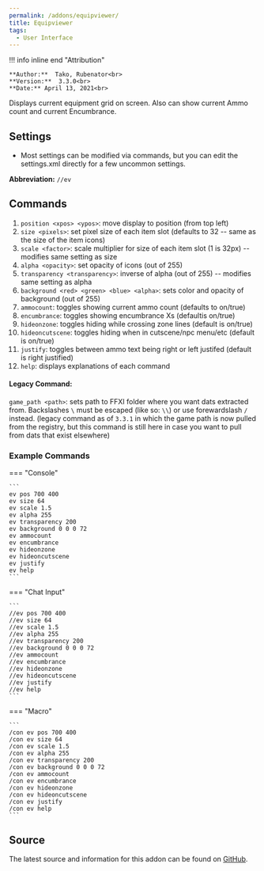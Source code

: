 ```yaml
---
permalink: /addons/equipviewer/
title: Equipviewer
tags:
  - User Interface
---
```


!!! info inline end "Attribution"

    **Author:**  Tako, Rubenator<br>
    **Version:**  3.3.0<br>
    **Date:** April 13, 2021<br>

Displays current equipment grid on screen. Also can show current Ammo count and current Encumbrance.

## Settings

* Most settings can be modified via commands, but you can edit the settings.xml directly for a few uncommon settings.

**Abbreviation:** `//ev`

## Commands
1. `position <xpos> <ypos>`: move display to position (from top left)
2. `size <pixels>`: set pixel size of each item slot (defaults to 32 -- same as the size of the item icons)
3. `scale <factor>`: scale multiplier for size of each item slot (1 is 32px) -- modifies same setting as size
4. `alpha <opacity>`: set opacity of icons (out of 255)
5. `transparency <transparency>`: inverse of alpha (out of 255) -- modifies same setting as alpha
6. `background <red> <green> <blue> <alpha>`: sets color and opacity of background (out of 255)
7. `ammocount`: toggles showing current ammo count (defaults to on/true)
8. `encumbrance`: toggles showing encumbrance Xs (defaultis on/true)
9. `hideonzone`: toggles hiding while crossing zone lines (default is on/true)
10. `hideoncutscene`: toggles hiding when in cutscene/npc menu/etc (default is on/true)
11. `justify`: toggles between ammo text being right or left justifed (default is right justified)
12. `help`: displays explanations of each command

#### Legacy Command:

`game_path <path>`: sets path to FFXI folder where you want dats extracted from. Backslashes `\` must be escaped (like so: `\\`) or use forewardslash `/` instead. (legacy command as of `3.3.1` in which the game path is now pulled from the registry, but this command is still here in case you want to pull from dats that exist elsewhere)
	
### Example Commands

=== "Console"

    ```
    ev pos 700 400
    ev size 64
    ev scale 1.5
    ev alpha 255
    ev transparency 200
    ev background 0 0 0 72
    ev ammocount
    ev encumbrance
    ev hideonzone
    ev hideoncutscene
    ev justify
    ev help
    ```

=== "Chat Input"

    ```
    //ev pos 700 400
    //ev size 64
    //ev scale 1.5
    //ev alpha 255
    //ev transparency 200
    //ev background 0 0 0 72
    //ev ammocount
    //ev encumbrance
    //ev hideonzone
    //ev hideoncutscene
    //ev justify
    //ev help
    ```

=== "Macro"

    ```
    /con ev pos 700 400
    /con ev size 64
    /con ev scale 1.5
    /con ev alpha 255
    /con ev transparency 200
    /con ev background 0 0 0 72
    /con ev ammocount
    /con ev encumbrance
    /con ev hideonzone
    /con ev hideoncutscene
    /con ev justify
    /con ev help
    ```

## Source
The latest source and information for this addon can be found on [GitHub](https://github.com/Windower/Lua/tree/live/addons/equipviewer).
